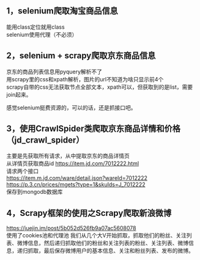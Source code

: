 ## 1，selenium爬取淘宝商品信息  
   能用class定位就用class     
   selenium使用代理（不必须）  

##  2，selenium + scrapy爬取京东商品信息  
  京东的商品列表信息用pyquery解析不了  
  用scrapy里的css和xpath解析，图片的url不知道为啥只显示前4个  
  scrapy自带的css无法获取节点全部文本，xpath可以，但获取到的是list，需要join起来。  
  
  感觉selenium挺费资源的，可以的话，还是抓接口吧。
  
  
## 3，使用CrawlSpider类爬取京东商品详情和价格（jd_crawl_spider）  
主要是先获取所有请求，从中提取京东的商品详情页  
从详情页获取商品id  https://item.jd.com/7012222.html  
请求两个接口  
https://item.m.jd.com/ware/detail.json?wareId=7012222  
https://p.3.cn/prices/mgets?type=1&skuIds=J_7012222  
保存到mongodb数据库


## 4，Scrapy框架的使用之Scrapy爬取新浪微博  
https://juejin.im/post/5b052d526fb9a07ac5608078  
使用了cookies池和代理池
我们从几个大V开始抓取，抓取他们的粉丝、关注列表、微博信息，然后递归抓取他们的粉丝和关注列表的粉丝、关注列表、微博信息，递归抓取，最后保存微博用户的基本信息、关注和粉丝列表、发布的微博。  



